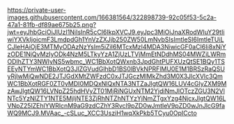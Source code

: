 




https://private-user-images.githubusercontent.com/166381564/322898739-92c05f53-5c2a-47a1-81fb-df89ae675b25.png?jwt=eyJhbGciOiJIUzI1NiIsInR5cCI6IkpXVCJ9.eyJpc3MiOiJnaXRodWIuY29tIiwiYXVkIjoicmF3LmdpdGh1YnVzZXJjb250ZW50LmNvbSIsImtleSI6ImtleTUiLCJleHAiOjE3MTMyODAzNzYsIm5iZiI6MTcxMzI4MDA3NiwicGF0aCI6Ii8xNjYzODE1NjQvMzIyODk4NzM5LTkyYzA1ZjUzLTVjMmEtNDdhMS04MWZiLWRmODlhZTY3NWIyNS5wbmc_WC1BbXotQWxnb3JpdGhtPUFXUzQtSE1BQy1TSEEyNTYmWC1BbXotQ3JlZGVudGlhbD1BS0lBVkNPRFlMU0E1M1BRSzRaQSUyRjIwMjQwNDE2JTJGdXMtZWFzdC0xJTJGczMlMkZhd3M0X3JlcXVlc3QmWC1BbXotRGF0ZT0yMDI0MDQxNlQxNTA3NTZaJlgtQW16LUV4cGlyZXM9MzAwJlgtQW16LVNpZ25hdHVyZT01MjRiNGUxNTM2YjdiNmJlOTczZGU3N2VlNTc5YzNlZTY1NTE5MjljNTE3ZjRhNTZhNTYzYjNmZTgxYzg4NjcxJlgtQW16LVNpZ25lZEhlYWRlcnM9aG9zdCZhY3Rvcl9pZD0wJmtleV9pZD0wJnJlcG9faWQ9MCJ9.MVAac_-cSLuc_XCC3UsziH1wqXkPkb5TCyu0OpICcto